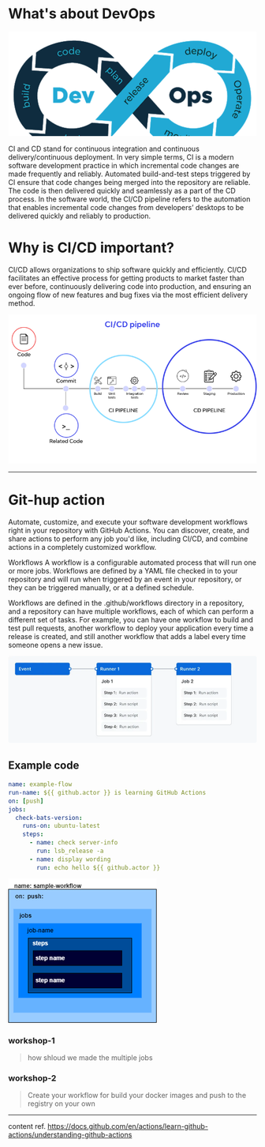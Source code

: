 # What's about DevOps

![devops](./images/devops.webp)

CI and CD stand for continuous integration and continuous delivery/continuous deployment. In very simple terms, CI is a modern software development practice in which incremental code changes are made frequently and reliably. Automated build-and-test steps triggered by CI ensure that code changes being merged into the repository are reliable. The code is then delivered quickly and seamlessly as a part of the CD process. In the software world, the CI/CD pipeline refers to the automation that enables incremental code changes from developers’ desktops to be delivered quickly and reliably to production.

# Why is CI/CD important?

CI/CD allows organizations to ship software quickly and efficiently. CI/CD facilitates an effective process for getting products to market faster than ever before, continuously delivering code into production, and ensuring an ongoing flow of new features and bug fixes via the most efficient delivery method. 

![devops2](./images/cicd-1.png)

---

# Git-hup action

Automate, customize, and execute your software development workflows right in your repository with GitHub Actions. You can discover, create, and share actions to perform any job you'd like, including CI/CD, and combine actions in a completely customized workflow.


Workflows
A workflow is a configurable automated process that will run one or more jobs. Workflows are defined by a YAML file checked in to your repository and will run when triggered by an event in your repository, or they can be triggered manually, or at a defined schedule.

Workflows are defined in the .github/workflows directory in a repository, and a repository can have multiple workflows, each of which can perform a different set of tasks. For example, you can have one workflow to build and test pull requests, another workflow to deploy your application every time a release is created, and still another workflow that adds a label every time someone opens a new issue.

![OverView-Action](./images/overview-actions-simple.webp)


## Example code

```yaml
name: example-flow
run-name: ${{ github.actor }} is learning GitHub Actions
on: [push]
jobs:
  check-bats-version:
    runs-on: ubuntu-latest
    steps:
      - name: check server-info
        run: lsb_release -a
      - name: display wording
        run: echo hello ${{ github.actor }}

```

![example-flow-0](./images/example-flow-0.png)

### workshop-1

> how shloud we made the multiple jobs


### workshop-2

> Create your workflow for build your docker images and push to the registry on your own



---
content ref. https://docs.github.com/en/actions/learn-github-actions/understanding-github-actions